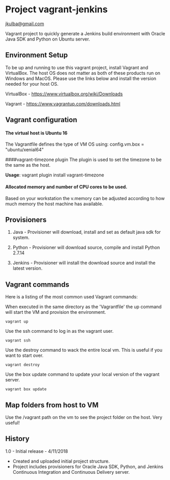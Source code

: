 Project vagrant-jenkins
=================
jkulba@gmail.com

Vagrant project to quickly generate a Jenkins build environment with Oracle Java SDK and Python on Ubuntu server.

Environment Setup
-------
To be up and running to use this vagrant project, install Vagrant and VirtualBox.    The host OS does not matter as both of these products run on Windows and MacOS.   Please use the links below and install the version needed for your host OS.

VirtualBox - https://www.virtualbox.org/wiki/Downloads

Vagrant - https://www.vagrantup.com/downloads.html


Vagrant configuration
-
#### The virtual host is Ubuntu 16
The Vagrantfile defines the type of VM OS using: config.vm.box = "ubuntu/xenial64"

####vagrant-timezone plugin
The plugin is used to set the timezone to be the same as the host.

**Usage**: vagrant plugin install vagrant-timezone

#### Allocated memory and number of CPU cores to be used.
Based on your workstation the v.memory can be adjusted according to how much memory the host machine has available. 

Provisioners
-
1. Java - Provisioner will download, install and set as default java sdk for system.

1. Python - Provisioner will download source, compile and install Python 2.7.14

1. Jenkins - Provisioner will install the download source and install the latest version.


Vagrant commands
-
Here is a listing of the most common used Vagrant commands:

When executed in the same directory as the 'Vagrantfile' the up command will start the VM and provision the environment. 
```console
vagrant up
```

Use the ssh command to log in as the vagrant user.
```console
vagrant ssh
```

Use the destroy command to wack the entire local vm.  This is useful if you want to start over.
```console
vagrant destroy
```

Use the box update command to update your local version of the vagrant server.
```console
vagrant box update
```

Map folders from host to VM
-
Use the /vagrant path on the vm to see the project folder on the host.  Very useful!


History
-
1.0 - Initial release - 4/11/2018
* Created and uploaded initial project structure.
* Project includes provisioners for Oracle Java SDK, Python, and Jenkins Continuous Integration and Continuous Delivery server.
